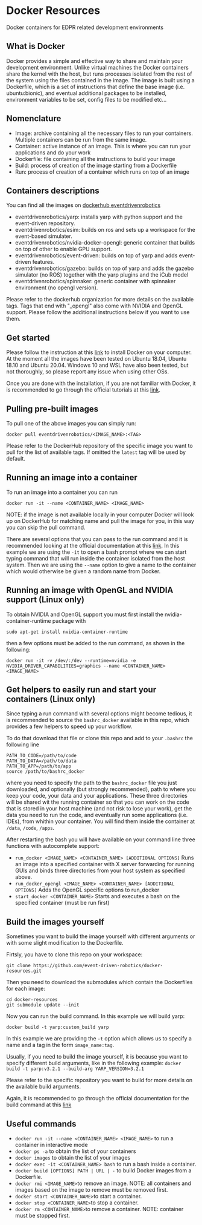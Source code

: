 # Docker Resources
Docker containers for EDPR related development environments

## What is Docker

Docker provides a simple and effective way to share and maintain your development environment. Unlike virtual machines the Docker containers share the kernel with the host, but runs processes isolated from the rest of the system using the files contained in the image. The image is built using a Dockerfile, which is a set of instructions that define the base image (i.e. ubuntu:bionic), and eventual additional packages to be installed, environment variables to be set, config files to be modified etc...

## Nomenclature

* Image: archive containing all the necessary files to run your containers. Multiple containers can be run from the same image.
* Container: active instance of an image. This is where you can run your applications and do your work
* Dockerfile: file containing all the instructions to build your image
* Build: process of creation of the image starting from a Dockerfile
* Run: process of creation of a container which runs on top of an image

## Containers descriptions

You can find all the images on [dockerhub eventdrivenrobotics](https://hub.docker.com/orgs/eventdrivenrobotics)

  * eventdrivenrobotics/yarp: installs yarp with python support and the event-driven repository.
  * eventdrivenrobotics/esim: builds on ros and sets up a workspace for the event-based simulater.
  * eventdrivenrobotics/nvidia-docker-opengl: generic container that builds on top of other to enable GPU support.
  * eventdrivenrobotics/event-driven: builds on top of yarp and adds event-driven features.
  * eventdrivenrobotics/gazebo: builds on top of yarp and adds the gazebo simulator (no ROS) together with the yarp plugins and the iCub model
  * eventdrivenrobotics/spinnaker: generic container with spinnaker environment (no opengl version).

Please refer to the dockerhub organization for more details on the available tags. Tags that end with "_opengl" also come with NVIDIA and OpenGL support. Please follow the additional instructions below if you want to use them.

## Get started

Please follow the instruction at this [link](https://docs.docker.com/engine/install/) to install Docker on your computer. At the moment all the images have been tested on Ubuntu 18.04, Ubuntu 18.10 and Ubuntu 20.04. Windows 10 and WSL have also been tested, but not thoroughly, so please report any issue when using other OSs. 

Once you are done with the installation, if you are not familiar with Docker, it is recommended to go through the official tutorials at this [link](https://docs.docker.com/get-started/).

## Pulling pre-built images

To pull one of the above images you can simply run:

`docker pull eventdrivenrobotics/<IMAGE_NAME>:<TAG>`

Please refer to the DockerHub repository of the specific image you want to pull for the list of available tags. If omitted the `latest` tag will be used by default.

## Running an image into a container

To run an image into a container you can run 

`docker run -it --name <CONTAINER_NAME> <IMAGE_NAME>`

NOTE: if the image is not available locally in your computer Docker will look up on DockerHub for matching name and pull the image for you, in this way you can skip the pull command.

There are several options that you can pass to the run command and it is recommended looking at the official documentation at this [link](https://docs.docker.com/engine/reference/run/). In this example we are using the `-it` to open a bash prompt where we can start typing command that will run inside the container isolated from the host system. Then we are using the `--name` option to give a name to the container which would otherwise be given a random name from Docker.

## Running an image with OpenGL and NVIDIA support (Linux only)

To obtain NVIDIA and OpenGL support you must first install the nvidia-container-runtime package with 

`sudo apt-get install nvidia-container-runtime`

then a few options must be added to the run command, as shown in the following:

`docker run -it -v /dev/:/dev --runtime=nvidia -e NVIDIA_DRIVER_CAPABILITIES=graphics --name <CONTAINER_NAME> <IMAGE_NAME>`


## Get helpers to easily run and start your containers (Linux only)

Since typing a run command with several options might become tedious, it is recommended to source the `bashrc_docker` available in this repo, which provides a few helpers to speed up your workflow.

To do that download that file or clone this repo and add to your `.bashrc` the following line

```
PATH_TO_CODE=/path/to/code
PATH_TO_DATA=/path/to/data
PATH_TO_APP=/path/to/app
source /path/to/bashrc_docker
```

where you need to specify the path to the `bashrc_docker` file you just downloaded, and optionally (but strongly recommended), path to where you keep your code, your data and your applications. These three directories will be shared wit the running container so that you can work on the code that is stored in your host machine (and not risk to lose your work), get the data you need to run the code, and eventually run some applications (i.e. IDEs), from whithin your container. You will find them inside the container at `/data`, `/code`, `/apps`.

After restarting the bash you will have available on your command line three functions with autocomplete support:

* `run_docker <IMAGE_NAME> <CONTAINER_NAME> [ADDITIONAL OPTIONS]`
Runs an image into a specified container with X server forwarding for running GUIs and binds three directories from your host system as specified above.
* `run_docker_opengl <IMAGE_NAME> <CONTAINER_NAME> [ADDITIONAL OPTIONS]`
Adds the OpenGL specific options to run_docker
* `start_docker <CONTAINER_NAME>`
Starts and executes a bash on the specified container (must be run first)

## Build the images yourself
  
  Sometimes you want to build the image yourself with different arguments or with some slight modification to the Dockerfile.
  
  Firtsly, you have to clone this repo on your workspace: 
  
  `git clone https://github.com/event-driven-robotics/docker-resources.git`

  Then you need to download the submodules which contain the Dockerfiles for each image:

   ```
   cd docker-resources
   git submodule update --init
   ```
   
   Now you can run the build command. In this example we will build yarp:
   
   ```
   docker build -t yarp:custom_build yarp
   ```
   In this example we are providing the `-t` option which allows us to specify a name and a tag in the form `image_name:tag`.
   
   Usually, if you need to build the image yourself, it is because you want to specify different build arguments, like in the following example:
    `docker build -t yarp:v3.2.1 --build-arg YARP_VERSION=3.2.1`
    
   Please refer to the specific repository you want to build for more details on the available build arguments.
   
   Again, it is recommended to go through the official documentation for the build command at this [link](https://docs.docker.com/engine/reference/commandline/build/)
  
  
 ## Useful commands 
  
  * `docker run -it --name <CONTAINER_NAME> <IMAGE_NAME>` to run a container in interactive mode
  * `docker ps -a` to obtain the list of your containers
  * `docker images` to obtain the list of your images
  * `docker exec -it <CONTAINER_NAME> bash` to run a bash inside a container.
  * `docker build [OPTIONS] PATH | URL | -` to build Docker images from a Dockerfile. 
  * `docker rmi <IMAGE_NAME>`to remove an image. NOTE: all containers and images based on the image to remove must be removed first. 
  * `docker start <CONTAINER_NAME>`to start a container.
  * `docker stop <CONTAINER_NAME>`to stop a container.
  * `docker rm <CONTAINER_NAME>`to remove a container. NOTE: container must be stopped first.
  

